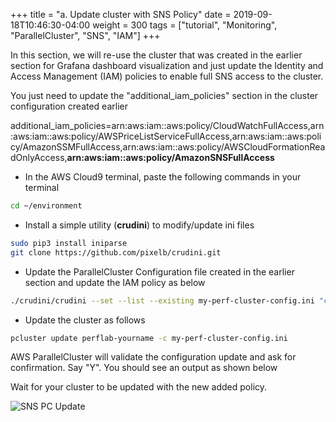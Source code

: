 +++
title = "a. Update cluster with SNS Policy"
date = 2019-09-18T10:46:30-04:00
weight = 300
tags = ["tutorial", "Monitoring", "ParallelCluster", "SNS", "IAM"]
+++

In this section, we will re-use the cluster that was created in the earlier section for Grafana dashboard visualization and just update the Identity and Access Management (IAM) policies to enable full SNS access to the cluster. 

You just need to update the "additional_iam_policies" section in the cluster configuration created earlier


additional_iam_policies=arn:aws:iam::aws:policy/CloudWatchFullAccess,arn:aws:iam::aws:policy/AWSPriceListServiceFullAccess,arn:aws:iam::aws:policy/AmazonSSMFullAccess,arn:aws:iam::aws:policy/AWSCloudFormationReadOnlyAccess,**arn:aws:iam::aws:policy/AmazonSNSFullAccess**


- In the AWS Cloud9 terminal, paste the following commands in your terminal

```bash
cd ~/environment
```

- Install a simple utility (**crudini**) to modify/update ini files

```bash
sudo pip3 install iniparse
git clone https://github.com/pixelb/crudini.git
```

- Update the ParallelCluster Configuration file created in the earlier section and update the IAM policy as below

```bash
./crudini/crudini --set --list --existing my-perf-cluster-config.ini "cluster default" additional_iam_policies arn:aws:iam::aws:policy/AmazonSNSFullAccess
```

- Update the cluster as follows

```bash
pcluster update perflab-yourname -c my-perf-cluster-config.ini
```

AWS ParallelCluster will validate the configuration update and ask for confirmation. Say "Y". You should see an output as shown below

Wait for your cluster to be updated with the new added policy.

![SNS PC Update](/images/monitoring/sns-pc-update.png)




